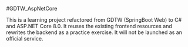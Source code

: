 #GDTW_AspNetCore

This is a learning project refactored from GDTW (SpringBoot Web) to C# and ASP.NET Core 8.0. It reuses the existing frontend resources and rewrites the backend as a practice exercise. It will not be launched as an official service.  
